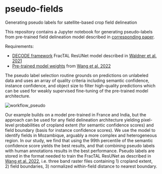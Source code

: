 # pseudo-fields
Generating pseudo labels for satellite-based crop field delineation

This repository contains a Jupyter notebook for generating pseudo-labels from pre-trained field delineation model described in [corresponding paper](https://doi.org/10.48550/arXiv.2312.08384).

Requirements: 
- [DECODE framework](https://github.com/waldnerf/decode) FracTAL ResUNet model described in [Waldner et al. 2021](https://doi.org/10.3390/rs13112197)
- [Pre-trained model weights](https://zenodo.org/doi/10.5281/zenodo.7315089) from [Wang et al. 2022](https://doi.org/10.3390/rs14225738)

The pseudo label selection routine grounds on predictions on unlabeled data and uses an array of quality criteria including semantic confidence, instance confidence, and object size to filter high-quality predictions which can be used for weakly supervised fine-tuning of the pre-trained model architecture. 

![workflow_pseudo](https://github.com/philipperufin/pseudo-fields/assets/38853597/f5b42910-57b8-4145-8dc4-a1ab492265e6)

Our example builds on a model pre-trained in France and India, but the approach can be used for any field delineation architecture yielding pixel-level probabilities of cropland extent (for semantic confidence scores) and field boundary (basis for instance confidence scores). We use the model to identify fields in Mozambique, arguably a more complex and heterogeneous region. In our study, we find that using the 99th percentile of the semantic confidence score yields the best results, and that combining pseudo labels with human annotations results in the best performance. Pseudo labels are stored in the format needed to train the FracTAL ResUNet as described in [Wang et al. 2022](), i.e. three band raster files containing 1) cropland extent, 2) field boundaries, 3) normalized within-field distance to nearest boundary. 
